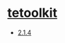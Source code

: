 # [tetoolkit](https://hpc.nih.gov/apps/tetoolkit.html)
- [2.1.4](/high-throughput-sequencing/tetoolkit/2.1.4)
